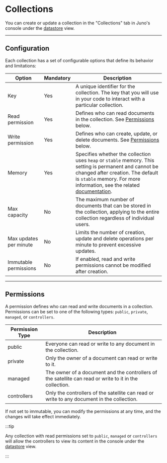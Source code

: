# Collections

You can create or update a collection in the "Collections" tab in Juno's console under the [datastore](https://console.juno.build/datastore) view.

---

## Configuration

Each collection has a set of configurable options that define its behavior and limitations:

| Option                 | Mandatory | Description                                                                                                                                                                                                                                            |
| ---------------------- | --------- | ------------------------------------------------------------------------------------------------------------------------------------------------------------------------------------------------------------------------------------------------------ |
| Key                    | Yes       | A unique identifier for the collection. The key that you will use in your code to interact with a particular collection.                                                                                                                               |
| Read permission        | Yes       | Defines who can read documents in the collection. See [Permissions](#permissions) below.                                                                                                                                                               |
| Write permission       | Yes       | Defines who can create, update, or delete documents. See [Permissions](#permissions) below.                                                                                                                                                            |
| Memory                 | Yes       | Specifies whether the collection uses `heap` or `stable` memory. This setting is permanent and cannot be changed after creation. The default is `stable` memory. For more information, see the related [documentation](../../miscellaneous/memory.md). |
| Max capacity           | No        | The maximum number of documents that can be stored in the collection, applying to the entire collection regardless of individual users.                                                                                                                |
| Max updates per minute | No        | Limits the number of creation, update and delete operations per minute to prevent excessive updates.                                                                                                                                                   |
| Immutable permissions  | No        | If enabled, read and write permissions cannot be modified after creation.                                                                                                                                                                              |

---

## Permissions

A permission defines who can read and write documents in a collection. Permissions can be set to one of the following types: `public`, `private`, `managed`, or `controllers`.

| Permission Type | Description                                                                                             |
| --------------- | ------------------------------------------------------------------------------------------------------- |
| public          | Everyone can read or write to any document in the collection.                                           |
| private         | Only the owner of a document can read or write to it.                                                   |
| managed         | The owner of a document and the controllers of the satellite can read or write to it in the collection. |
| controllers     | Only the controllers of the satellite can read or write to any document in the collection.              |

If not set to immutable, you can modify the permissions at any time, and the changes will take effect immediately.

:::tip

Any collection with read permissions set to `public`, `managed` or `controllers` will allow the controllers to view its content in the console under the [datastore](https://console.juno.build/datastore) view.

:::

[satellite]: ../../terminology.md#satellite
[controllers]: ../../terminology.md#controller
